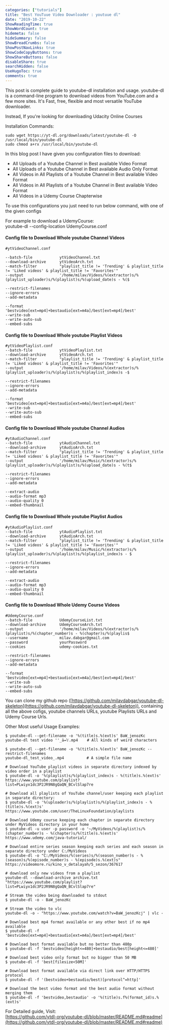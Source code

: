 ```yaml
---
categories: ["tutorials"]
title: "Best YouTuue Video Downloader : youtuue dl"
date: "2019-10-22"
ShowReadingTime: true
ShowWordCount: true
hidemeta: false
hideSummary: false
ShowBreadCrumbs: false
ShowPostNavLinks: true
ShowCodeCopyButtons: true
ShowShareButtons: false
disableShare: true
searchHidden: false
UseHugoToc: true
comments: true
---
```



This post is complete guide to youtube-dl installation and usage. youtube-dl is a command-line program to download videos from YouTube.com and a few more sites. It's Fast, free, flexible and most versatile YouTube downloader.

Instead, If you're looking for downloading Udacity Online Courses

Installation Commands:

```
sudo wget https://yt-dl.org/downloads/latest/youtube-dl -O /usr/local/bin/youtube-dl
sudo chmod a+rx /usr/local/bin/youtube-dl
```

In this blog post I have given you configuration files to download:

- All Uploads of a Youtube Channel in Best available Video Format
- All Uploads of a Youtube Channel in Best available Audio Only Format
- All Videos in All Playlists of a Youtube Channel in Best available Video Format
- All Videos in All Playlists of a Youtube Channel in Best available Video Format
- All Videos in a Udemy Course Chapterwise

To use this configurations you just need to run below command, with one of the given configs

For example to download a UdemyCourse:  
youtube-dl --config-location UdemyCourse.conf

#### Config file to Download Whole youtube Channel Videos

```
#ytVideoChannel.conf

--batch-file            ytVideoChannel.txt
--download-archive      ytVideoArch.txt
--match-filter          "playlist_title != 'Trending' & playlist_title != 'Liked videos' & playlist_title != 'Favorites'"
--output                '/home/milav/Videos/%(extractor)s/%(playlist_uploader)s/%(playlist)s/%(upload_date)s - %($

--restrict-filenames
--ignore-errors
--add-metadata

--format                'bestvideo[ext=mp4]+bestaudio[ext=m4a]/best[ext=mp4]/best'
--write-sub
--write-auto-sub
--embed-subs
```

#### Config file to Download Whole youtube Playlist Videos

```
#ytVideoPlaylist.conf
--batch-file            ytVideoPlaylist.txt
--download-archive      ytVideoArch.txt
--match-filter          "playlist_title != 'Trending' & playlist_title != 'Liked videos' & playlist_title != 'Favorites'"
--output                '/home/milav/Videos/%(extractor)s/%(playlist_uploader)s/%(playlist)s/%(playlist_index)s -$

--restrict-filenames
--ignore-errors
--add-metadata

--format                'bestvideo[ext=mp4]+bestaudio[ext=m4a]/best[ext=mp4]/best'
--write-sub
--write-auto-sub
--embed-subs
```

#### Config file to Download Whole youtube Channel Audios

```
#ytAudioChannel.conf
--batch-file            ytAudioChannel.txt
--download-archive      ytAudioArch.txt
--match-filter          "playlist_title != 'Trending' & playlist_title != 'Liked videos' & playlist_title != 'Favorites'"
--output                '/home/milav/Music/%(extractor)s/%(playlist_uploader)s/%(playlist)s/%(upload_date)s - %(t$

--restrict-filenames
--ignore-errors
--add-metadata

--extract-audio
--audio-format mp3
--audio-quality 0
--embed-thumbnail
```

#### Config file to Download Whole youtube Playlist Audios

```
#ytAudioPlaylist.conf
--batch-file            ytAudioPlaylist.txt
--download-archive      ytAudioArch.txt
--match-filter          "playlist_title != 'Trending' & playlist_title != 'Liked videos' & playlist_title != 'Favorites'"
--output                '/home/milav/Music/%(extractor)s/%(playlist_uploader)s/%(playlist)s/%(playlist_index)s - $

--restrict-filenames
--ignore-errors
--add-metadata

--extract-audio
--audio-format mp3
--audio-quality 0
--embed-thumbnail
```

#### Config file to Download Whole Udemy Course Videos

```
#UdemyCourse.conf
--batch-file            UdemyCourseList.txt
--download-archive      UdemyCourseArch.txt
--output                '/home/milav/Videos/%(extractor)s/%(playlist)s/%(chapter_number)s - %(chapter)s/%(playlis$
--username              milav.dabgar@gmail.com
--password              yourPassword
--cookies               udemy-cookies.txt

--restrict-filenames
--ignore-errors
--add-metadata

--format                'bestvideo[ext=mp4]+bestaudio[ext=m4a]/best[ext=mp4]/best'
--write-sub
--write-auto-sub
--embed-subs
```

You can clone my github repo ([https://github.com/milavdabgar/youtube-dl-skeleton](https://github.com/milavdabgar/youtube-dl-skeleton)), containing all the above cofigs, youtube channels URLs, youtube Playlists URLs and Udemy Course Urls.

Other Most useful Usage Examples:

```
$ youtube-dl --get-filename -o '%(title)s.%(ext)s' BaW_jenozKc
youtube-dl test video ''_ä↭𝕐.mp4    # All kinds of weird characters

$ youtube-dl --get-filename -o '%(title)s.%(ext)s' BaW_jenozKc --restrict-filenames
youtube-dl_test_video_.mp4          # A simple file name

# Download YouTube playlist videos in separate directory indexed by video order in a playlist
$ youtube-dl -o '%(playlist)s/%(playlist_index)s - %(title)s.%(ext)s' https://www.youtube.com/playlist?list=PLwiyx1dc3P2JR9N8gQaQN_BCvlSlap7re

# Download all playlists of YouTube channel/user keeping each playlist in separate directory:
$ youtube-dl -o '%(uploader)s/%(playlist)s/%(playlist_index)s - %(title)s.%(ext)s' https://www.youtube.com/user/TheLinuxFoundation/playlists

# Download Udemy course keeping each chapter in separate directory under MyVideos directory in your home
$ youtube-dl -u user -p password -o '~/MyVideos/%(playlist)s/%(chapter_number)s - %(chapter)s/%(title)s.%(ext)s' https://www.udemy.com/java-tutorial/

# Download entire series season keeping each series and each season in separate directory under C:/MyVideos
$ youtube-dl -o "C:/MyVideos/%(series)s/%(season_number)s - %(season)s/%(episode_number)s - %(episode)s.%(ext)s" https://videomore.ru/kino_v_detalayah/5_sezon/367617

# download only new videos from a playlist
youtube-dl --download-archive archive.txt "https://www.youtube.com/playlist?list=PLwiyx1dc3P2JR9N8gQaQN_BCvlSlap7re"

# Stream the video being downloaded to stdout
$ youtube-dl -o - BaW_jenozKc

# Stream the video to vlc
youtube-dl -o - "https://www.youtube.com/watch?v=BaW_jenozKcj" | vlc -
```

```
# Download best mp4 format available or any other best if no mp4 available
$ youtube-dl -f 'bestvideo[ext=mp4]+bestaudio[ext=m4a]/best[ext=mp4]/best'

# Download best format available but no better than 480p
$ youtube-dl -f 'bestvideo[height<=480]+bestaudio/best[height<=480]'

# Download best video only format but no bigger than 50 MB
$ youtube-dl -f 'best[filesize<50M]'

# Download best format available via direct link over HTTP/HTTPS protocol
$ youtube-dl -f '(bestvideo+bestaudio/best)[protocol^=http]'

# Download the best video format and the best audio format without merging them
$ youtube-dl -f 'bestvideo,bestaudio' -o '%(title)s.f%(format_id)s.%(ext)s'
```

For Detailed guide, Visit:  
[https://github.com/ytdl-org/youtube-dl/blob/master/README.md#readme](https://github.com/ytdl-org/youtube-dl/blob/master/README.md#readme)

